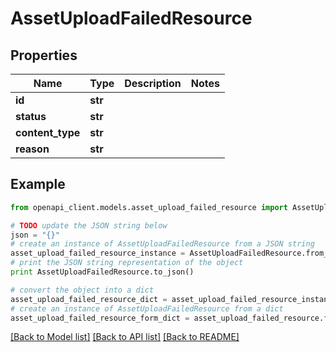 # AssetUploadFailedResource


## Properties
Name | Type | Description | Notes
------------ | ------------- | ------------- | -------------
**id** | **str** |  | 
**status** | **str** |  | 
**content_type** | **str** |  | 
**reason** | **str** |  | 

## Example

```python
from openapi_client.models.asset_upload_failed_resource import AssetUploadFailedResource

# TODO update the JSON string below
json = "{}"
# create an instance of AssetUploadFailedResource from a JSON string
asset_upload_failed_resource_instance = AssetUploadFailedResource.from_json(json)
# print the JSON string representation of the object
print AssetUploadFailedResource.to_json()

# convert the object into a dict
asset_upload_failed_resource_dict = asset_upload_failed_resource_instance.to_dict()
# create an instance of AssetUploadFailedResource from a dict
asset_upload_failed_resource_form_dict = asset_upload_failed_resource.from_dict(asset_upload_failed_resource_dict)
```
[[Back to Model list]](../README.md#documentation-for-models) [[Back to API list]](../README.md#documentation-for-api-endpoints) [[Back to README]](../README.md)


